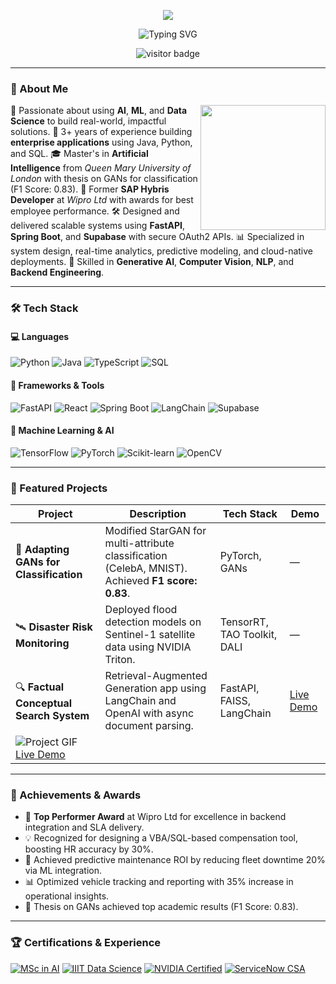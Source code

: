 <p align="center">
  <img src="https://capsule-render.vercel.app/api?type=waving&color=gradient&height=180&section=header&text=Vaishali%20Singh%20Portfolio&fontSize=32&fontAlignY=40&desc=AI%20Enthusiast%20%7C%20Python%20Developer%20%7C%20ML%20Engineer&descSize=18"/>
</p>

<p align="center">
  <img src="https://readme-typing-svg.demolab.com?font=Fira+Code&size=24&pause=1000&color=F76C6C&center=true&vCenter=true&width=440&lines=Hi+there+%F0%9F%91%8B+I'm+Vaishali+Singh;AI+Enthusiast+%7C+Data+Scientist+%7C+Python+Developer" alt="Typing SVG" />
</p>

<p align="center">
  <img src="https://komarev.com/ghpvc/?username=Vaishalis27&label=Visitors&color=brightgreen&style=flat" alt="visitor badge"/>
</p>

---

### 🌟 About Me

<img align="right" src="https://media.giphy.com/media/qgQUggAC3Pfv687qPC/giphy.gif" width="200"/>

🚀 Passionate about using **AI**, **ML**, and **Data Science** to build real-world, impactful solutions.
🧠 3+ years of experience building **enterprise applications** using Java, Python, and SQL.
🎓 Master's in **Artificial Intelligence** from *Queen Mary University of London* with thesis on GANs for classification (F1 Score: 0.83).
💼 Former **SAP Hybris Developer** at *Wipro Ltd* with awards for best employee performance.
🛠️ Designed and delivered scalable systems using **FastAPI**, **Spring Boot**, and **Supabase** with secure OAuth2 APIs.
📊 Specialized in system design, real-time analytics, predictive modeling, and cloud-native deployments.
🤖 Skilled in **Generative AI**, **Computer Vision**, **NLP**, and **Backend Engineering**.

---

### 🛠️ Tech Stack

#### 💻 Languages

![Python](https://img.shields.io/badge/Python-3776AB?style=for-the-badge\&logo=python\&logoColor=white)
![Java](https://img.shields.io/badge/Java-ED8B00?style=for-the-badge\&logo=java\&logoColor=white)
![TypeScript](https://img.shields.io/badge/TypeScript-007ACC?style=for-the-badge\&logo=typescript\&logoColor=white)
![SQL](https://img.shields.io/badge/SQL-336791?style=for-the-badge\&logo=postgresql\&logoColor=white)

#### 🔧 Frameworks & Tools

![FastAPI](https://img.shields.io/badge/FastAPI-005571?style=for-the-badge\&logo=fastapi)
![React](https://img.shields.io/badge/React-20232A?style=for-the-badge\&logo=react\&logoColor=61DAFB)
![Spring Boot](https://img.shields.io/badge/Spring_Boot-6DB33F?style=for-the-badge\&logo=springboot\&logoColor=white)
![LangChain](https://img.shields.io/badge/LangChain-black?style=for-the-badge\&logo=langchain\&logoColor=white)
![Supabase](https://img.shields.io/badge/Supabase-3ECF8E?style=for-the-badge\&logo=supabase\&logoColor=white)

#### 🤖 Machine Learning & AI

![TensorFlow](https://img.shields.io/badge/TensorFlow-FF6F00?style=for-the-badge\&logo=tensorflow\&logoColor=white)
![PyTorch](https://img.shields.io/badge/PyTorch-EE4C2C?style=for-the-badge\&logo=pytorch\&logoColor=white)
![Scikit-learn](https://img.shields.io/badge/Scikit--Learn-F7931E?style=for-the-badge\&logo=scikit-learn\&logoColor=white)
![OpenCV](https://img.shields.io/badge/OpenCV-5C3EE8?style=for-the-badge\&logo=opencv\&logoColor=white)

---

### 📂 Featured Projects

| Project                                                                                                              | Description                                                                                       | Tech Stack                  | Demo                                                |
| -------------------------------------------------------------------------------------------------------------------- | ------------------------------------------------------------------------------------------------- | --------------------------- | --------------------------------------------------- |
| 🧬 **Adapting GANs for Classification**                                                                              | Modified StarGAN for multi-attribute classification (CelebA, MNIST). Achieved **F1 score: 0.83**. | PyTorch, GANs               | —                                                   |
| 🛰 **Disaster Risk Monitoring**                                                                                      | Deployed flood detection models on Sentinel-1 satellite data using NVIDIA Triton.                 | TensorRT, TAO Toolkit, DALI | —                                                   |
| 🔍 **Factual Conceptual Search System**                                                                              | Retrieval-Augmented Generation app using LangChain and OpenAI with async document parsing.        | FastAPI, FAISS, LangChain   | [Live Demo](https://factual-search.vaishalis27.dev) |
| ![Project GIF](https://media.giphy.com/media/3o7aD2saalBwwftBIY/giphy.gif)<br>[Live Demo](https://varuatransport.in) |                                                                                                   |                             |                                                     |

---

### 🏅 Achievements & Awards

* 🥇 **Top Performer Award** at Wipro Ltd for excellence in backend integration and SLA delivery.
* 💡 Recognized for designing a VBA/SQL-based compensation tool, boosting HR accuracy by 30%.
* 🚀 Achieved predictive maintenance ROI by reducing fleet downtime 20% via ML integration.
* 📊 Optimized vehicle tracking and reporting with 35% increase in operational insights.
* 🧠 Thesis on GANs achieved top academic results (F1 Score: 0.83).

---

### 🏆 Certifications & Experience

[![MSc in AI](https://img.shields.io/badge/MSc_AI-QMUL-blueviolet?style=for-the-badge)](https://www.qmul.ac.uk/)
[![IIIT Data Science](https://img.shields.io/badge/Data_Science-IIIT_Bangalore-blue?style=for-the-badge)](https://www.iiitb.ac.in/)
[![NVIDIA Certified](https://img.shields.io/badge/NVIDIA-Disaster_Monitoring-green?style=for-the-badge)](https://www.nvidia.com/en-us/training/)
[![ServiceNow CSA](https://img.shields.io/badge/ServiceNow-CSA-orange?style=for-the-badge)](https://www.servicenow.com/)
